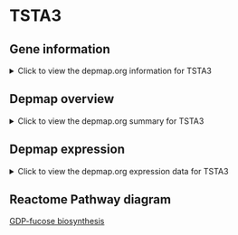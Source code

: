 <h1>TSTA3</h1>

<h2>Gene information</h2>
<details>
  <summary>Click to view the depmap.org information for TSTA3</summary>
  <iframe src="https://depmap.org/portal/gene/TSTA3?tab=about" style="border:none;width:100%;height:800px"></iframe>
</details>

<h2>Depmap overview</h2>
<details>
  <summary>Click to view the depmap.org summary for TSTA3</summary>
  <iframe src="https://depmap.org/portal/gene/TSTA3?tab=overview" style="border:none;width:100%;height:800px"></iframe>
</details>

<h2>Depmap expression</h2>
<details>
  <summary>Click to view the depmap.org expression data for TSTA3</summary>
  <iframe src="https://depmap.org/portal/gene/TSTA3?tab=characterization" style="border:none;width:100%;height:800px"></iframe>
</details>



<h2>Reactome Pathway diagram</h2>
<a href="https://reactome.org/PathwayBrowser/#/R-HSA-6787639" target="_BLANK">GDP-fucose biosynthesis</a>



